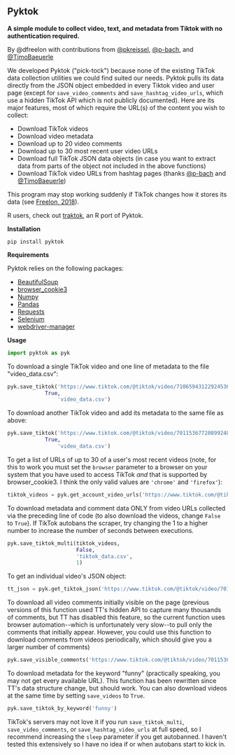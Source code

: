 ## Pyktok
**A simple module to collect video, text, and metadata from Tiktok with no authentication required.**

By @dfreelon with contributions from [@pkreissel](https://github.com/pkreissel), [@p-bach](https://github.com/p-bach), and [@TimoBaeuerle](https://github.com/TimoBaeuerle) 

We developed Pyktok ("pick-tock") because none of the existing TikTok data collection utilities we could find suited our needs. Pyktok pulls its data directly from the JSON object embedded in every Tiktok video and user page (except for `save_video_comments` and `save_hashtag_video_urls`, which use a hidden TikTok API which is not publicly documented). Here are its major features, most of which require the URL(s) of the content you wish to collect:

 - Download TikTok videos
 - Download video metadata
 - Download up to 20 video comments
 - Download up to 30 most recent user video URLs
 - Download full TikTok JSON data objects (in case you want to extract data from parts of the object not included in the above functions)
 - Download TikTok video URLs from hashtag pages (thanks [@p-bach](https://github.com/p-bach) and [@TimoBaeuerle](https://github.com/TimoBaeuerle))
 
This program may stop working suddenly if TikTok changes how it stores its data (see [Freelon, 2018](https://osf.io/preprints/socarxiv/56f4q/)).

R users, check out [traktok](https://github.com/JBGruber/traktok), an R port of Pyktok.

**Installation**

```pip install pyktok```

**Requirements**

Pyktok relies on the following packages:

 - [BeautifulSoup](https://www.crummy.com/software/BeautifulSoup/bs4/doc/)
 - [browser_cookie3](https://pypi.org/project/browser-cookie3/)
 - [Numpy](https://numpy.org/)
 - [Pandas](https://pandas.pydata.org/)
 - [Requests](https://pypi.org/project/requests/)
 - [Selenium](https://pypi.org/project/selenium/)
 - [webdriver-manager](https://pypi.org/project/webdriver-manager/)

**Usage**

```python
import pyktok as pyk
```    
To download a single TikTok video and one line of metadata to the file "video_data.csv":
```python    
pyk.save_tiktok('https://www.tiktok.com/@tiktok/video/7106594312292453675?is_copy_url=1&is_from_webapp=v1',
	        True,
                'video_data.csv')
```    
To download another TikTok video and add its metadata to the same file as above:
```python   
pyk.save_tiktok('https://www.tiktok.com/@tiktok/video/7011536772089924869?is_copy_url=1&is_from_webapp=v1',
	        True,
                'video_data.csv')
```   
To get a list of URLs of up to 30 of a user's most recent videos (note, for this to work you must set the `browser` parameter to a browser on your system that you have used to access TikTok *and* that is supported by browser_cookie3. I think the only valid values are `'chrome'` and `'firefox'`): 

```python    
tiktok_videos = pyk.get_account_video_urls('https://www.tiktok.com/@tiktok',browser='chrome')
```

To download metadata and comment data ONLY from video URLs collected via the preceding line of code (to also download the videos, change ```False``` to ```True```). If TikTok autobans the scraper, try changing the 1 to a higher number to increase the number of seconds between executions.
```python    
pyk.save_tiktok_multi(tiktok_videos,
                      False,
                      'tiktok_data.csv',
                      1)
```                         
To get an individual video's JSON object:
```python	
tt_json = pyk.get_tiktok_json('https://www.tiktok.com/@tiktok/video/7011536772089924869?is_copy_url=1&is_from_webapp=v1')
```
To download all video comments initially visible on the page (previous versions of this function used TT's hidden API to capture many thousands of comments, but TT has disabled this feature, so the current function uses browser automation--which is unfortunately very slow--to pull only the comments that initially appear. However, you could use this function to download comments from videos periodically, which should give you a larger number of comments)
```python
pyk.save_visible_comments('https://www.tiktok.com/@tiktok/video/7011536772089924869?is_copy_url=1&is_from_webapp=v1')
```			

To download metadata for the keyword "funny" (practically speaking, you may not get every available URL). This function has been rewritten since TT's data structure change, but should work. You can also download videos at the same time by setting `save_videos` to `True`.
```python
pyk.save_tiktok_by_keyword('funny')
```

TikTok's servers may not love it if you run `save_tiktok_multi`, `save_video_comments`, or `save_hashtag_video_urls` at full speed, so I recommend increasing the `sleep` parameter if you get autobanned. I haven't tested this extensively so I have no idea if or when autobans start to kick in.
